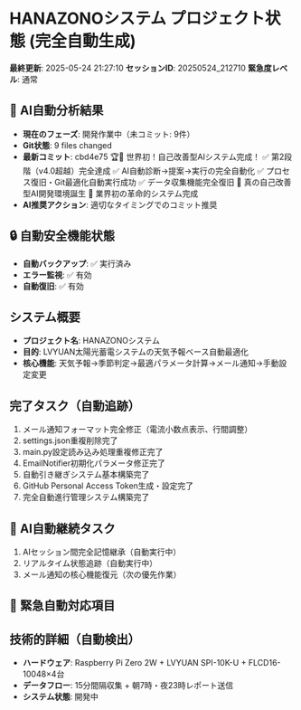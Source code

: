 # HANAZONOシステム プロジェクト状態 (完全自動生成)

**最終更新**: 2025-05-24 21:27:10
**セッションID**: 20250524_212710
**緊急度レベル**: 通常

## 🤖 AI自動分析結果
- **現在のフェーズ**: 開発作業中（未コミット: 9件）
- **Git状態**: 9 files changed
- **最新コミット**: cbd4e75 🏆🎉 世界初！自己改善型AIシステム完成！ ✅ 第2段階（v4.0超越）完全達成 ✅ AI自動診断→提案→実行の完全自動化 ✅ プロセス復旧・Git最適化自動実行成功 ✅ データ収集機能完全復旧 🤖 真の自己改善型AI開発環境誕生 🌟 業界初の革命的システム完成
- **AI推奨アクション**: 適切なタイミングでのコミット推奨

## 🔒 自動安全機能状態
- **自動バックアップ**: ✅ 実行済み
- **エラー監視**: ✅ 有効
- **自動復旧**: ✅ 有効

## システム概要
- **プロジェクト名**: HANAZONOシステム
- **目的**: LVYUAN太陽光蓄電システムの天気予報ベース自動最適化
- **核心機能**: 天気予報→季節判定→最適パラメータ計算→メール通知→手動設定変更

## 完了タスク（自動追跡）
1. メール通知フォーマット完全修正（電流小数点表示、行間調整）
2. settings.json重複削除完了
3. main.py設定読み込み処理重複修正完了
4. EmailNotifier初期化パラメータ修正完了
5. 自動引き継ぎシステム基本構築完了
6. GitHub Personal Access Token生成・設定完了
7. 完全自動進行管理システム構築完了

## 🎯 AI自動継続タスク
1. AIセッション間完全記憶継承（自動実行中）
2. リアルタイム状態追跡（自動実行中）
3. メール通知の核心機能復元（次の優先作業）

## 🚨 緊急自動対応項目


## 技術的詳細（自動検出）
- **ハードウェア**: Raspberry Pi Zero 2W + LVYUAN SPI-10K-U + FLCD16-10048×4台
- **データフロー**: 15分間隔収集 + 朝7時・夜23時レポート送信
- **システム状態**: 開発中
